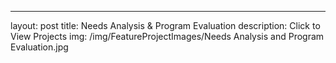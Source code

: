 ---
layout: post
title: Needs Analysis & Program Evaluation
description: Click to View Projects
img: /img/FeatureProjectImages/Needs Analysis and Program Evaluation.jpg